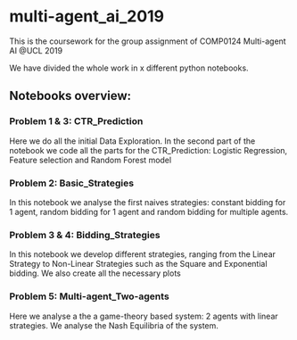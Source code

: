 # multi-agent_ai_2019
This is the coursework for the group assignment of COMP0124 Multi-agent AI @UCL 2019

We have divided the whole work in x different python notebooks.

## Notebooks overview:


### Problem 1 & 3: CTR_Prediction

Here we do all the initial Data Exploration. In the second part of the notebook we code all the parts for the CTR_Prediction: Logistic Regression, Feature selection and Random Forest model

### Problem 2: Basic_Strategies

In this notebook we analyse the first naives strategies: constant bidding for 1 agent, random bidding for 1 agent and random bidding for multiple agents.

### Problem 3 & 4: Bidding_Strategies

In this notebook we develop different strategies, ranging from the Linear Strategy to Non-Linear Strategies such as the Square and Exponential bidding. We also create all the necessary plots

### Problem 5: Multi-agent_Two-agents

Here we analyse a the a game-theory based system: 2 agents with linear strategies. We analyse the Nash Equilibria of the system.
